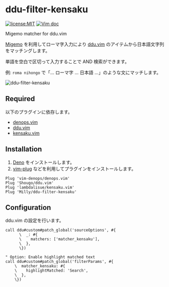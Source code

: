 # ddu-filter-kensaku

[![license:MIT](https://img.shields.io/github/license/Milly/ddu-filter-kensaku?style=flat-square)](LICENSE)
[![Vim doc](https://img.shields.io/badge/doc-%3Ah%20ddu--filter--kensaku-orange.svg?style=flat-square&logo=vim)](doc/ddu-filter-kensaku.txt)

Migemo matcher for ddu.vim

[Migemo][] を利用してローマ字入力により [ddu.vim][] のアイテムから日本語文字列をマッチングします。

単語を空白で区切って入力することで AND 検索ができます。

例: `roma nihongo` で「... ローマ字 ... 日本語 ...」のような文にマッチします。

![ddu-filter-kensaku](https://github.com/user-attachments/assets/e58a0b25-0100-43b5-b759-289465b52a5a)

## Required

以下のプラグインに依存します。

- [denops.vim][]
- [ddu.vim][]
- [kensaku.vim][]

## Installation

1. [Deno][] をインストールします。
2. [vim-plug][] などを利用してプラグインをインストールします。

```
Plug 'vim-denops/denops.vim'
Plug 'Shougo/ddu.vim'
Plug 'lambdalisue/kensaku.vim'
Plug 'Milly/ddu-filter-kensaku'
```

## Configuration

ddu.vim の設定を行います。

```vim
call ddu#custom#patch_global('sourceOptions', #{
      \  _: #{
      \    matchers: ['matcher_kensaku'],
      \  },
      \})

" Option: Enable highlight matched text
call ddu#custom#patch_global('filterParams', #{
    \  matcher_kensaku: #{
    \    highlightMatched: 'Search',
    \  },
    \})
```

[Deno]: https://deno.land/
[Migemo]: http://0xcc.net/migemo/
[ddu.vim]: https://github.com/Shougo/ddu.vim
[denops.vim]: https://github.com/vim-denops/denops.vim
[kensaku.vim]: https://github.com/lambdalisue/kensaku.vim
[vim-plug]: https://github.com/junegunn/vim-plug
